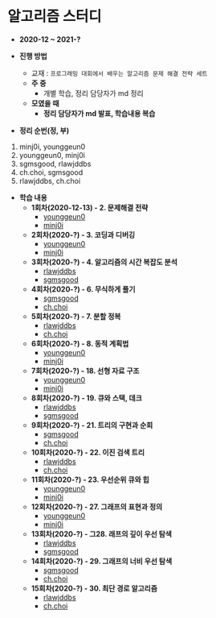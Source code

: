 # 알고리즘 스터디

* **2020-12 ~ 2021-?**
* **진행 방법**
  * 교재 : `프로그래밍 대회에서 배우는 알고리즘 문제 해결 전략 세트`
  * **주 중**
    * 개별 학습, 정리 담당자가 md 정리
  * **모였을 때**
    * **정리 담당자가 md 발표, 학습내용 복습**
    
* **정리 순번(정, 부)**
1. minj0i, younggeun0
2. younggeun0, minj0i
3. sgmsgood, rlawjddbs
4. ch.choi, sgmsgood
5. rlawjddbs, ch.choi

* **학습 내용**
  * **1회차(2020-12-13) - 2. 문제해결 전략**
    * [younggeun0]()
    * [minj0i]()
  * **2회차(2020-?) - 3. 코딩과 디버깅**
    * [younggeun0]()
    * [minj0i]()
  * **3회차(2020-?) - 4. 알고리즘의 시간 복잡도 분석**
    * [rlawjddbs]()
    * [sgmsgood]()
  * **4회차(2020-?) - 6. 무식하게 풀기**
    * [sgmsgood]()
    * [ch.choi]()
  * **5회차(2020-?) - 7. 분할 정복**
    * [rlawjddbs]()
    * [ch.choi]()
  * **6회차(2020-?) - 8. 동적 계획법**
    * [younggeun0]()
    * [minj0i]()
  * **7회차(2020-?) - 18. 선형 자료 구조**
    * [younggeun0]()
    * [minj0i]()
  * **8회차(2020-?) - 19. 큐와 스택, 데크**
    * [rlawjddbs]()
    * [sgmsgood]()
  * **9회차(2020-?) - 21. 트리의 구현과 순회**
    * [sgmsgood]()
    * [ch.choi]()    
  * **10회차(2020-?) - 22. 이진 검색 트리**
    * [rlawjddbs]()
    * [ch.choi]()    
  * **11회차(2020-?) - 23. 우선순위 큐와 힙**
    * [younggeun0]()
    * [minj0i]()
  * **12회차(2020-?) - 27. 그래프의 표현과 정의**
    * [younggeun0]()
    * [minj0i]()
  * **13회차(2020-?) - 그28. 래프의 깊이 우선 탐색**
    * [rlawjddbs]()
    * [sgmsgood]()
  * **14회차(2020-?) - 29. 그래프의 너비 우선 탐색**
    * [sgmsgood]()
    * [ch.choi]()    
  * **15회차(2020-?) - 30. 최단 경로 알고리즘**
    * [rlawjddbs]()
    * [ch.choi]()    
